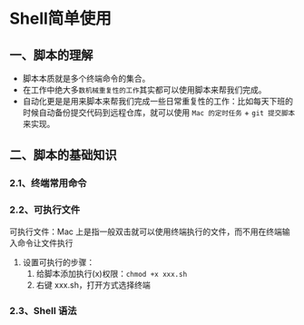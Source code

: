 # Shell简单使用

## 一、脚本的理解

* 脚本本质就是多个终端命令的集合。
* 在工作中绝大多`数机械重复性的工作`其实都可以使用脚本来帮我们完成。
* 自动化更是是用来脚本来帮我们完成一些日常重复性的工作：比如每天下班的时候自动备份提交代码到远程仓库，就可以使用 `Mac 的定时任务` + `git 提交脚本` 来实现。

## 二、脚本的基础知识

### 2.1、终端常用命令

### 2.2、可执行文件

可执行文件：Mac 上是指一般双击就可以使用终端执行的文件，而不用在终端输入命令让文件执行

1. 设置可执行的步骤：
    1. 给脚本添加执行(x)权限：`chmod +x xxx.sh` 
    2. 右键 xxx.sh，打开方式选择终端

### 2.3、Shell 语法





